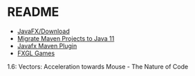# README

* [JavaFX/Download](https://gluonhq.com/products/javafx/)
* [Migrate Maven Projects to Java 11](https://winterbe.com/posts/2018/08/29/migrate-maven-projects-to-java-11-jigsaw/)
* [Javafx Maven Plugin](https://awesomeopensource.com/project/openjfx/javafx-maven-plugin?categoryPage=11)
* [FXGL Games](http://almasb.github.io/FXGLGames/)

1.6: Vectors: Acceleration towards Mouse - The Nature of Code
